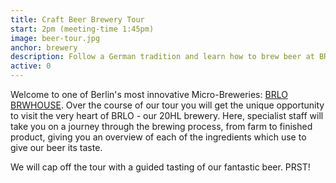 ```yaml
---
title: Craft Beer Brewery Tour
start: 2pm (meeting-time 1:45pm)
image: beer-tour.jpg
anchor: brewery
description: Follow a German tradition and learn how to brew beer at BRLO BRWHOUSE
active: 0
---
```


Welcome to one of Berlin's most innovative Micro-Breweries: [BRLO BRWHOUSE](https://brlo-brwhouse.de/en/brewery/). Over the course of our tour you will get the unique opportunity to visit the very heart of BRLO - our 20HL brewery.
Here, specialist staff will take you on a journey through the brewing process, from farm to finished product, giving you an overview of each of the ingredients which use to give our beer its
taste. 
	
We will cap off the tour with a guided tasting of our fantastic beer. PRST!

